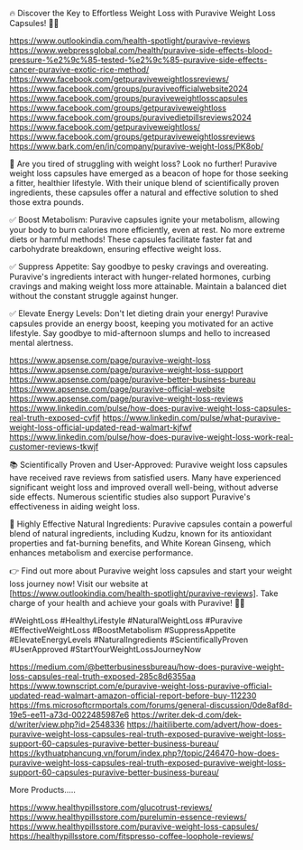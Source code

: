 🔥 Discover the Key to Effortless Weight Loss with Puravive Weight Loss Capsules! 💪🌿

https://www.outlookindia.com/health-spotlight/puravive-reviews
https://www.webpressglobal.com/health/puravive-side-effects-blood-pressure-%e2%9c%85-tested-%e2%9c%85-puravive-side-effects-cancer-puravive-exotic-rice-method/
https://www.facebook.com/getpuraviveweightlossreviews/
https://www.facebook.com/groups/puraviveofficialwebsite2024
https://www.facebook.com/groups/puraviveweightlosscapsules
https://www.facebook.com/groups/getpuraviveweightloss
https://www.facebook.com/groups/puravivedietpillsreviews2024
https://www.facebook.com/getpuraviveweightloss/
https://www.facebook.com/groups/getpuraviveweightlossreviews
https://www.bark.com/en/in/company/puravive-weight-loss/PK8ob/

📢 Are you tired of struggling with weight loss? Look no further! Puravive weight loss capsules have emerged as a beacon of hope for those seeking a fitter, healthier lifestyle. With their unique blend of scientifically proven ingredients, these capsules offer a natural and effective solution to shed those extra pounds.

✅ Boost Metabolism: Puravive capsules ignite your metabolism, allowing your body to burn calories more efficiently, even at rest. No more extreme diets or harmful methods! These capsules facilitate faster fat and carbohydrate breakdown, ensuring effective weight loss.


✅ Suppress Appetite: Say goodbye to pesky cravings and overeating. Puravive's ingredients interact with hunger-related hormones, curbing cravings and making weight loss more attainable. Maintain a balanced diet without the constant struggle against hunger.

✅ Elevate Energy Levels: Don't let dieting drain your energy! Puravive capsules provide an energy boost, keeping you motivated for an active lifestyle. Say goodbye to mid-afternoon slumps and hello to increased mental alertness.

https://www.apsense.com/page/puravive-weight-loss
https://www.apsense.com/page/puravive-weight-loss-support
https://www.apsense.com/page/puravive-better-business-bureau
https://www.apsense.com/page/puravive-official-website
https://www.apsense.com/page/puravive-weight-loss-reviews
https://www.linkedin.com/pulse/how-does-puravive-weight-loss-capsules-real-truth-exposed-cvfjf
https://www.linkedin.com/pulse/what-puravive-weight-loss-official-updated-read-walmart-kjfwf
https://www.linkedin.com/pulse/how-does-puravive-weight-loss-work-real-customer-reviews-tkwjf

📚 Scientifically Proven and User-Approved: Puravive weight loss capsules have received rave reviews from satisfied users. Many have experienced significant weight loss and improved overall well-being, without adverse side effects. Numerous scientific studies also support Puravive's effectiveness in aiding weight loss.

🌿 Highly Effective Natural Ingredients: Puravive capsules contain a powerful blend of natural ingredients, including Kudzu, known for its antioxidant properties and fat-burning benefits, and White Korean Ginseng, which enhances metabolism and exercise performance.

👉 Find out more about Puravive weight loss capsules and start your weight loss journey now! Visit our website at [https://www.outlookindia.com/health-spotlight/puravive-reviews]. Take charge of your health and achieve your goals with Puravive! 💪🌿

#WeightLoss #HealthyLifestyle #NaturalWeightLoss #Puravive #EffectiveWeightLoss #BoostMetabolism #SuppressAppetite #ElevateEnergyLevels #NaturalIngredients #ScientificallyProven #UserApproved #StartYourWeightLossJourneyNow

https://medium.com/@betterbusinessbureau/how-does-puravive-weight-loss-capsules-real-truth-exposed-285c8d6355aa
https://www.townscript.com/e/puravive-weight-loss-puravive-official-updated-read-walmart-amazon-official-report-before-buy-112230
https://fms.microsoftcrmportals.com/forums/general-discussion/0de8af8d-19e5-ee11-a73d-0022485987e6
https://writer.dek-d.com/dek-d/writer/view.php?id=2548336
https://haitiliberte.com/advert/how-does-puravive-weight-loss-capsules-real-truth-exposed-puravive-weight-loss-support-60-capsules-puravive-better-business-bureau/
https://kythuatphancung.vn/forum/index.php?/topic/246470-how-does-puravive-weight-loss-capsules-real-truth-exposed-puravive-weight-loss-support-60-capsules-puravive-better-business-bureau/

More Products.....

https://www.healthypillsstore.com/glucotrust-reviews/
https://www.healthypillsstore.com/purelumin-essence-reviews/
https://www.healthypillsstore.com/puravive-weight-loss-capsules/
https://healthypillsstore.com/fitspresso-coffee-loophole-reviews/
